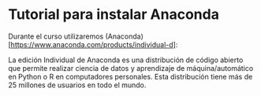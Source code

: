 # Tutorial para instalar Anaconda

Durante el curso utilizaremos (Anaconda)[https://www.anaconda.com/products/individual-d]:

La edición Individual de Anaconda es una distribución de código abierto que permite realizar ciencia de datos y aprendizaje de máquina/automático en Python o R en computadores personales. 
Esta distribución tiene más de 25 millones de usuarios en todo el mundo.



